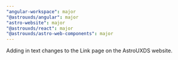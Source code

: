 ```yaml
---
"angular-workspace": major
"@astrouxds/angular": major
"astro-website": major
"@astrouxds/react": major
"@astrouxds/astro-web-components": major
---
```


Adding in text changes to the Link page on the AstroUXDS website.

